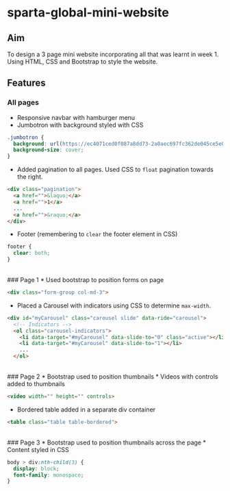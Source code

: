 # sparta-global-mini-website

## Aim
To design a 3 page mini website incorporating all that was learnt in week 1. Using HTML, CSS and Bootstrap to style the website.

## Features
### All pages
* Responsive navbar with hamburger menu
* Jumbotron with background styled with CSS

```CSS
.jumbotron {
  background: url(https://ec4071ced0f087a8dd73-2a0aec697fc362de045ce5e0c53ec223.ssl.cf3.rackcdn.com/56d70468705a1.jpeg);
  background-size: cover;
}
```

* Added pagination to all pages. Used CSS to `float` pagination towards the right.

```HTML
<div class="pagination">
  <a href="">&laquo;</a>
  <a href="">1</a>
  ...
  <a href="">&raquo;</a>
</div>
```

* Footer (remembering to `clear` the footer element in CSS)

```css
footer {
  clear: both;
}
```
<br>
### Page 1
* Used bootstrap to position forms on page

```HTML
<div class="form-group col-md-3">
```
* Placed a Carousel with indicators using CSS to determine `max-width`.

```HTML
<div id="myCarousel" class="carousel slide" data-ride="carousel">
  <!-- Indicators -->
  <ol class="carousel-indicators">
    <li data-target="#myCarousel" data-slide-to="0" class="active"></li>
    <li data-target="#myCarousel" data-slide-to="1"></li>
    ...
  </ol>
```
<br>
### Page 2
* Bootstrap used to position thumbnails
* Videos with controls added to thumbnails

```HTML
<video width="" height="" controls>
```
* Bordered table added in a separate div container

```HTML
<table class="table table-bordered">
```
<br>
### Page 3
* Bootstrap used to position thumbnails across the page
* Content styled in CSS

```css
body > div:nth-child(3) {
  display: block;
  font-family: monospace;
}
```
